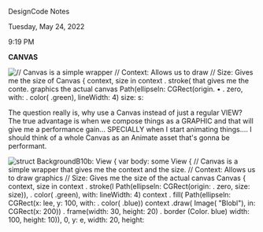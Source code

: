 DesignCode Notes

Tuesday, May 24, 2022

9:19 PM

**CANVAS**

![// Canvas is a simple wrapper // Context: Allows us to draw // Size: Gives me the size of Canvas { context, size in context . stroke( that gives me the conte. graphics the actual canvas Path(ellipseln: CGRect(origin. • . zero, with: . color( .green), lineWidth: 4) size: s: ](002_DesignCode_Notes_000.png)

The question really is, why use a Canvas instead of just a regular VIEW? The true advantage is when we compose things as a GRAPHIC and that will give me a performance gain... SPECIALLY when I start animating things.... I should think of a whole Canvas as an Animate asset that\'s gonna be performant.

![struct BackgroundB10b: View { var body: some View { // Canvas is a simple wrapper that gives me the context and the size. // Context: Allows us to draw graphics // Size: Gives me the size of the actual canvas Canvas { context, size in context . stroke(l Path(ellipseln: CGRect(origin: . zero, size: size)), . color( .green), with: lineWidth: 4) context . fill( Path(ellipseln: CGRect(x: lee, y: 100, with: . color( .blue)) context .draw( Image( \"Blobl\"), in: CGRect(x: 200)) . frame(width: 30, height: 20) . border (Color. blue) width: 100, height: 10)), 0, y: e, width: 20, height: ](002_DesignCode_Notes_001.png)
